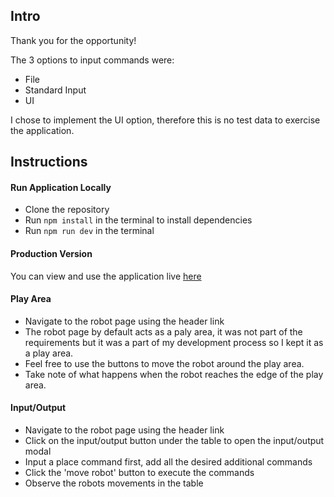 ## Intro

Thank you for the opportunity!

The 3 options to input commands were:

- File
- Standard Input
- UI

I chose to implement the UI option, therefore this is no test data to exercise the application.

## Instructions

#### Run Application Locally

- Clone the repository
- Run `npm install` in the terminal to install dependencies
- Run `npm run dev` in the terminal

#### Production Version

You can view and use the application live [here](https://adrian-iacuone-connexion-test.netlify.app/)

#### Play Area

- Navigate to the robot page using the header link
- The robot page by default acts as a paly area, it was not part of the requirements but it was a part of my development process so I kept it as a play area.
- Feel free to use the buttons to move the robot around the play area.
- Take note of what happens when the robot reaches the edge of the play area.

#### Input/Output

- Navigate to the robot page using the header link
- Click on the input/output button under the table to open the input/output modal
- Input a place command first, add all the desired additional commands
- Click the 'move robot' button to execute the commands
- Observe the robots movements in the table
